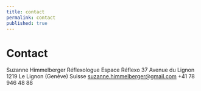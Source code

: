 ```yaml
---
title: contact
permalink: contact
published: true
---
```


# Contact

Suzanne Himmelberger
Réflexologue
Espace Réflexo
37 Avenue du Lignon
1219 Le Lignon (Genève)
Suisse
[suzanne.himmelberger@gmail.com](mailto:suzanne.himmelberger@gmail.com)
<i class="fa fa-mobile"></i> +41 78 946 48 88
